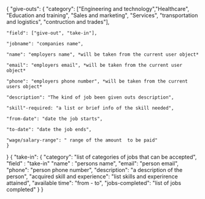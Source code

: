 {
    "give-outs":
    {
    "category": ["Engineering and technology","Healthcare", "Education and training", "Sales and marketing", "Services", "transportation and logistics", "contruction and trades"],

    "field": ["give-out", "take-in"],

    "jobname": "companies name",

    "name": "employers name", *will be taken from the current user object*

    "email": "employers email", *will be taken from the current user object*

    "phone": "employers phone number", *will be taken from the current users object*

    "description": "The kind of job been given outs description",

    "skill"-required: "a list or brief info of the skill needed",

    "from-date": "date the job starts",

    "to-date": "date the job ends", 

    "wage/salary-range": " range of the amount  to be paid"
    }

}
{
    "take-in":
    {
        "category": "list of categories of jobs that can be accepted",
        "field" : "take-in"
        "name" : "persons name",
        "email": "person email",
        "phone": "person phone number",
        "description": "a description of the person",
        "acquired skill and experience": "list skills and experirence attained",
        "available time": "from - to",
        "jobs-completed": "list of jobs completed"
    }
}